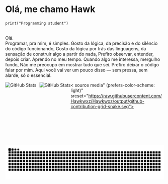 # Olá, me chamo Hawk

    print("Programming student")

<br>Olá.<br>
  Programar, pra mim, é simples. Gosto da lógica, da precisão e do silêncio do código funcionando, Gosto da lógica por trás das linguagens, da sensação de construir algo a partir do nada, Prefiro observar, entender, depois criar. Aprendo no meu tempo. Quando algo me interessa, mergulho fundo, Não me preocupo em mostrar tudo que sei. Prefiro deixar o código falar por mim.
Aqui você vai ver um pouco disso — sem pressa, sem alarde, só o essencial.

<p>
  <img 
    align="left" 
    alt="GitHub Stats" 
    height="200" 
    style="padding-right: 10px;" 
    src="https://github-readme-stats.vercel.app/api?username=hawkwxz&show_icons=true&theme=tokyonight&include_all_commits=true&locale=pt-br" 
  />

<img 
      align="left" 
      alt="GitHub Stats" 
      height="200" 
      src="https://github-readme-stats.vercel.app/api/top-langs/?username=hawkwxz&theme=tokyonight&layout=compact&custom_title=Tecnologias&langs_count=9" 
  />

</p>

<picture>

<source media="(prefers-color-scheme: dark)" srcset="https://raw.githubusercontent.com/mari4souza/mari4souza/output/github-contribution-grid-snake-dark.svg">

< source media" (prefers-color-scheme: light)" srcset="https://raw.githubusercontent.com/Hawkwxz/Hawkwxz/output/github-contribution-grid-snake.svg">

<img alt="github contribution grid snake animation" src="https://raw.githubusercontent.com/Hawkwxz/Hawkwxz/output/github-contribution-grid-snake.svg">

</picture>

<br><br>
